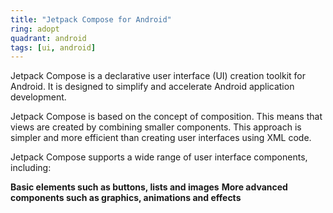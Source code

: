 ```yaml
---
title: "Jetpack Compose for Android"
ring: adopt
quadrant: android
tags: [ui, android]
---
```


<p>Jetpack Compose is a declarative user interface (UI) creation toolkit for Android. It is designed to simplify and accelerate Android application development.</p>

<p>Jetpack Compose is based on the concept of composition. This means that views are created by combining smaller components. This approach is simpler and more efficient than creating user interfaces using XML code.</p>

<p>Jetpack Compose supports a wide range of user interface components, including:</p>

<b>Basic elements such as buttons, lists and images</b>
<b>More advanced components such as graphics, animations and effects</b>
